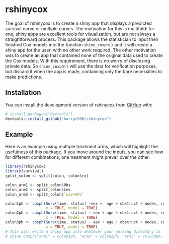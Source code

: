 
<!-- README.md is generated from README.Rmd. Please edit that file -->

# rshinycox

The goal of rshinycox is to create a shiny app that displays a predicted
survival curve or multiple curves. The motivation for this is multifold:
for one, shiny apps are excellent tools for visualization, but are not
always a straightforward process. This package allows the statistician
to input their finished Cox models into the function `shine_coxph()` and
it will create a shiny app for the user, with no other work required.
The other motivation was to create an app that contained none of the
original data used to create the Cox models. With this requirement,
there is no worry of disclosing private data. So `shine_coxph()` will
use the data for verification purposes, but discard it when the app is
made, containing only the bare necessities to make predictions.

## Installation

You can install the development version of rshinycox from
[GitHub](https://github.com/) with:

``` r
# install.packages("devtools")
devtools::install_github("harryc598/rshinycox")
```

## Example

Here is an example using multiple treatment arms, which will highlight
the usefulness of this package. If you move around the inputs, you can
see how for different combinations, one treatment might prevail over the
other.

``` r
library(rshinycox)
library(survival)
split_colon <- split(colon, colon$rx)

colon_arm1 <- split_colon$Obs
colon_arm2 <- split_colon$Lev
colon_arm3 <- split_colon$`Lev+5FU`

colon1ph <- coxph(Surv(time, status) ~sex +  age + obstruct + nodes, colon_arm1,
                  x = TRUE, model = TRUE)
colon2ph <- coxph(Surv(time, status) ~ sex + age + obstruct + nodes, colon_arm2,
                  x = TRUE, model = TRUE)
colon3ph <- coxph(Surv(time, status) ~ sex + age + obstruct + nodes, colon_arm3,
                  x = TRUE, model = TRUE)
# This will write a shiny app into whatever your working directory is
# shine_coxph("arm1" = colon1ph, "arm2" = colon2ph, "arm3" = colon3ph, theme = "dashboard", app.dir = getwd())
```
